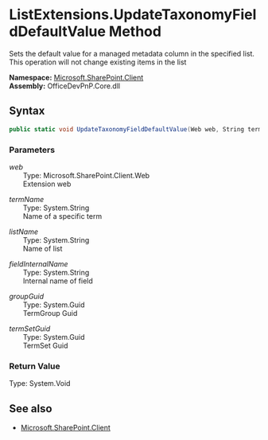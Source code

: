 # ListExtensions.UpdateTaxonomyFieldDefaultValue Method  
Sets the default value for a managed metadata column in the specified list. This operation will not change existing items in the list  

**Namespace:** [Microsoft.SharePoint.Client](Microsoft.SharePoint.Client.md)  
**Assembly:** OfficeDevPnP.Core.dll  
## Syntax
```C#
public static void UpdateTaxonomyFieldDefaultValue(Web web, String termName, String listName, String fieldInternalName, Guid groupGuid, Guid termSetGuid)
```
### Parameters
*web*  
&emsp;&emsp;Type: Microsoft.SharePoint.Client.Web  
&emsp;&emsp;Extension web  
  
*termName*  
&emsp;&emsp;Type: System.String  
&emsp;&emsp;Name of a specific term  
  
*listName*  
&emsp;&emsp;Type: System.String  
&emsp;&emsp;Name of list  
  
*fieldInternalName*  
&emsp;&emsp;Type: System.String  
&emsp;&emsp;Internal name of field  
  
*groupGuid*  
&emsp;&emsp;Type: System.Guid  
&emsp;&emsp;TermGroup Guid  
  
*termSetGuid*  
&emsp;&emsp;Type: System.Guid  
&emsp;&emsp;TermSet Guid  
  
### Return Value
Type: System.Void  

## See also
- [Microsoft.SharePoint.Client](Microsoft.SharePoint.Client.md)
